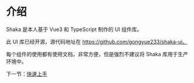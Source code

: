 # 介绍

Shaka 是本人基于 Vue3 和 TypeScript 制作的 UI 组件库。

此 UI 库已经开源，源代码地址在 https://github.com/gongyue233/shaka-ui。

每个组件的使用都有使用文档，非常方便，但是强烈不建议将 Shaka 库用于生产环境中。

下一节：[快速上手](#/doc/get-start) 